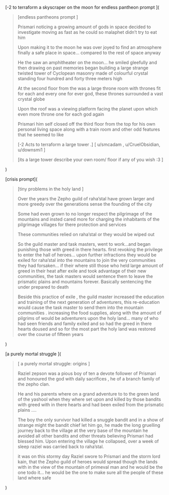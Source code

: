 [-2 to terraform a skyscraper on the moon for endless pantheon prompt  ](

>[endless pantheons prompt ] 
>
>Prismari noticing a growing amount of gods in space decided to investigate moving as fast as he could so malaphet didn’t try to eat him 
>
>Upon making it to the moon he was over joyed to find an atmosphere finally a safe place in space... compared to the rest of space anyway 
>
>He the saw an amphitheater on the moon... he smiled gleefully and then drawing on past memories began building a large strange  twisted tower of Cyclopean masonry made of colourful crystal standing four hundred and forty three meters high 
>
>At the second floor from the was a large throne room  with thrones fit for each and every one for ever god, these thrones surrounded a vast crystal globe 
>
>Upon the roof was a viewing platform facing  the planet upon which even more throne one for each god again 
>
>Prismari him self closed off the third floor from the top for his own personal living space along with a train room and other odd features that he seemed to like 
>
>[-2 Acts to  terraform a large tower .]
>[ u/smcadam , u/CruelObsidian, u/downsmi1 ] 
>
>[its a large tower describe your own room/ floor if any of you wish :3 ]

)

[crisis prompt](

>
>[tiny problems in the holy land ] 
>
>Over the years the Zepho guild of raha’stal have grown larger and more  greedy over the generations sense the founding of the city 
>
>Some had even grown to no longer respect the pilgrimage of the mountains and insted cared more for charging the inhabitants of the pilgrimage villages for there protection and services 
>
>These communities relied on raha’stal or they would be wiped out 
>
>So the guild master and task masters, went to work...and began punishing those with greed in there hearts.  first revoking the privilege to enter the hall of heroes... upon further infractions they would be exiled for raha’stal into the mountains to join the very communities they had forsaken... if their where  still those who held large amount of greed in their heat after exile  and took advantage of their new communities, the task masters would sentence them to leave the prismatic plains and  mountains forever. Basically sentencing the under prepared  to death 
>
>Beside this practice of exile , the guild master increased the education and training of the next generation of  adventurers, this re-education would cause the task master to send them   into the mountain communities .  increasing the food supplies, along with the amount of pilgrims of would be adventurers upon the holy land... many of who had seen friends and family exiled and so had the greed in there hearts doused and so for the most part the holy land was restored over the course of fifteen years

)

[a purely mortal struggle ](

>[ a purely mortal struggle: origins ] 
>
>
>Raziel zepson was a pious  boy of ten a devote follower of Prismari and honoured the god with daily sacrifices , he of a branch family of the zepho clan. 
>
>He and his parents where on a grand adventure to to the green land of the yashool  when they where set upon and killed by those bandits with  greed with in there hearts and had been exiled from the prismatic plains .... 
>
>The boy the only survivor had killed a snuggle bandit and in a show of strange might the bandit chief let him go, he made the long gruelling journey back to the village at the very base of the mountain he avoided all other bandits and other threats believing Prismari had blessed him. Upon entering the village he collapsed, over a week of sleep raziel was carried back to raha’stal.
>
> it was on this stormy day Raziel swore to Prismari and the storm lord kain,  that the Zepho guild of heroes would spread though the lands with in the view of the mountain of primeval man and he would be the one todo it... he would be the one to make sure all the people of these land where safe

)